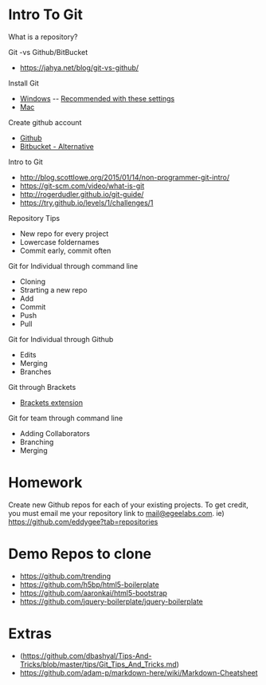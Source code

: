 # Intro To Git

What is a repository?

Git -vs Github/BitBucket
- https://jahya.net/blog/git-vs-github/


Install Git
- [Windows](https://git-for-windows.github.io/)
-- [Recommended with these settings](https://raw.githubusercontent.com/zaggino/brackets-git/master/screenshots/gitInstall.png)
- [Mac](https://git-scm.com/download/mac)


Create github account
- [Github](https://github.com/)
- [Bitbucket - Alternative](https://bitbucket.org/)


Intro to Git

- http://blog.scottlowe.org/2015/01/14/non-programmer-git-intro/
- https://git-scm.com/video/what-is-git
- http://rogerdudler.github.io/git-guide/
- https://try.github.io/levels/1/challenges/1




Repository Tips
- New repo for every project
- Lowercase foldernames
- Commit early, commit often


Git for Individual through command line
- Cloning
- Strarting a new repo
- Add
- Commit
- Push
- Pull


Git for Individual through Github
- Edits
- Merging
- Branches


Git through Brackets
- [Brackets extension](https://github.com/zaggino/brackets-git)


Git for team through command line
- Adding Collaborators
- Branching
- Merging


Homework
=======
Create new Github repos for each of your existing projects.
To get credit, you must email me your repository link to mail@egeelabs.com. ie) https://github.com/eddygee?tab=repositories



Demo Repos to clone
===================
- https://github.com/trending
- https://github.com/h5bp/html5-boilerplate
- https://github.com/aaronkai/html5-bootstrap
- https://github.com/jquery-boilerplate/jquery-boilerplate



Extras
======
- (https://github.com/dbashyal/Tips-And-Tricks/blob/master/tips/Git_Tips_And_Tricks.md)
- https://github.com/adam-p/markdown-here/wiki/Markdown-Cheatsheet
